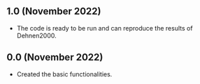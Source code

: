 ## 1.0 (November 2022)

* The code is ready to be run and can reproduce the results of Dehnen2000.

## 0.0 (November 2022)

* Created the basic functionalities.
